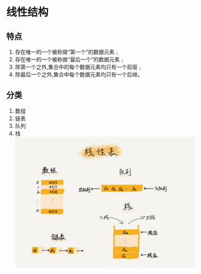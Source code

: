 # 线性结构
## 特点
1. 存在唯一的一个被称做“第一个”的数据元素﹔
2. 存在唯一的一个被称做“最后一个”的数据元素﹔
3. 除第一个之外,集合中的每个数据元素均只有一个前驱﹔
4. 除最后一个之外,集合中每个数据元素均只有一个后继。

## 分类
1. 数组
2. 链表
3. 队列
4. 栈
![线性结构](https://github.com/Elaine-Se/Elaine-Se.github.io/blob/main/docs/03/1.%E7%BA%BF%E6%80%A7%E7%BB%93%E6%9E%84/img/%E7%BA%BF%E6%80%A7%E8%A1%A8.png)

